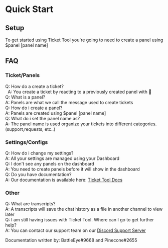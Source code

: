# Quick Start

## Setup
To get started using Ticket Tool you're going to need to create a panel using $panel [panel name]  

## FAQ
### Ticket/Panels  
Q: How do a create a ticket?  
&nbsp;    A: You create a ticket by reacting to a previously created panel with :envelope_with_arrow:  
Q: What is a panel?  
    A: Panels are what we call the message used to create tickets  
Q: How do i create a panel?  
    A: Panels are created using $panel [panel name]  
Q: What do i set the panel name as?  
    A: The panel name is used organize your tickets into different categories. (support,requests, etc..)  


### Settings/Configs  
Q: How do i change my settings?  
    A: All your settings are managed using your Dashboard  
Q: I don't see any panels on the dashboard  
    A: You need to create panels before it will show in the dashboard  
Q: Do you have documentation?  
    A: Our documentation is available here: [Ticket Tool Docs](https://tickettool.xyz/docs)  
    

### Other  
Q: What are transcripts?  
    A: A transcripts will save the chat history as a file in another channel to view later  
Q: I am still having issues with Ticket Tool.  Where can I go to get further help?  
    A: You can contact our support team on our [Discord Support Server](https://discord.gg/tUM9Xcv)  


Documentation written by: BattleEye#9668 and Pinecone#2655
